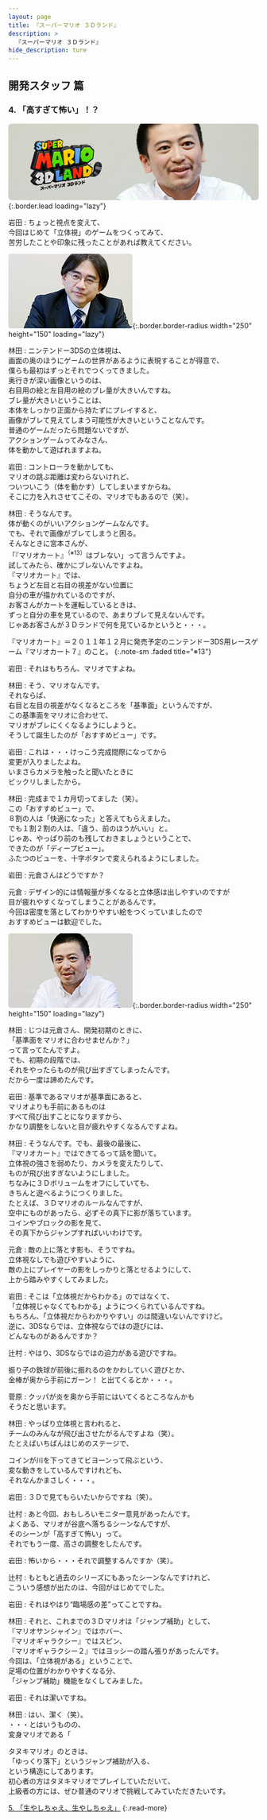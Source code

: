 ```yaml
---
layout: page
title: 『スーパーマリオ ３Ｄランド』
description: >
  『スーパーマリオ ３Ｄランド』
hide_description: ture
---
```


## 開発スタッフ 篇

### 4. 「高すぎて怖い」！？

![](/interviews/jp/3ds/arej/vol1/img/mainvisual4.jpg){:.border.lead loading="lazy"}

岩田
: ちょっと視点を変えて、<br>今回はじめて「立体視」のゲームをつくってみて、<br>苦労したことや印象に残ったことがあれば教えてください。

![](/interviews/jp/3ds/arej/vol1/img/photo12.jpg){:.border.border-radius width="250" height="150"  loading="lazy"}

林田
: ニンテンドー3DSの立体視は、<br>画面の奥のほうにゲームの世界があるように表現することが得意で、<br>僕らも最初はずっとそれでつくってきました。<br>奥行きが深い画像というのは、<br>右目用の絵と左目用の絵のブレ量が大きいんですね。<br>ブレ量が大きいということは、<br>本体をしっかり正面から持たずにプレイすると、<br>画像がブレて見えてしまう可能性が大きいということなんです。<br>普通のゲームだったら問題ないですが、<br>アクションゲームってみなさん、<br>体を動かして遊ばれますよね。

岩田
: コントローラを動かしても、<br>マリオの跳ぶ距離は変わらないけれど、<br>ついついこう（体を動かす）してしまいますからね。<br>そこに力を入れさせてこその、マリオでもあるので（笑）。

林田
: そうなんです。<br>体が動くのがいいアクションゲームなんです。<br>でも、それで画像がブレてしまうと困る。<br>そんなときに宮本さんが、<br>「『マリオカート』<sup>（※13）</sup>はブレない」って言うんですよ。<br>試してみたら、確かにブレないんですよね。<br>『マリオカート』では、<br>ちょうど左目と右目の視差がない位置に<br>自分の車が描かれているのですが、<br>お客さんがカートを運転しているときは、<br>ずっと自分の車を見ているので、あまりブレて見えないんです。<br>じゃあお客さんが３Ｄランドで何を見ているかというと・・・。


『マリオカート』＝２０１１年１２月に発売予定のニンテンドー3DS用レースゲーム『マリオカート７』のこと。
{:.note-sm .faded title="※13"}

岩田
: それはもちろん、マリオですよね。

林田
: そう、マリオなんです。<br>それならば、<br>右目と左目の視差がなくなるところを「基準面」というんですが、<br>この基準面をマリオに合わせて、<br>マリオがブレにくくなるようにしようと。<br>そうして誕生したのが「おすすめビュー」です。

岩田
: これは・・・けっこう完成間際になってから<br>変更が入りましたよね。<br>いまさらカメラを触ったと聞いたときに<br>ビックリしましたから。

林田
: 完成まで１カ月切ってました（笑）。<br>この「おすすめビュー」で、<br>８割の人は「快適になった」と答えてもらえました。<br>でも１割２割の人は、「違う、前のほうがいい」と。<br>じゃあ、やっぱり前のも残しておきましょうということで、<br>できたのが「ディープビュー」。<br>ふたつのビューを、十字ボタンで変えられるようにしました。

岩田
: 元倉さんはどうですか？

元倉
: デザイン的には情報量が多くなると立体感は出しやすいのですが<br>目が疲れやすくなってしまうことがあるんです。<br>今回は密度を落としてわかりやすい絵をつくっていましたので<br>おすすめビューは歓迎でした。

![](/interviews/jp/3ds/arej/vol1/img/photo13.jpg){:.border.border-radius width="250" height="150"  loading="lazy"}

林田
: じつは元倉さん、開発初期のときに、<br>「基準面をマリオに合わせませんか？」<br>って言ってたんですよ。<br>でも、初期の段階では、<br>それをやったらものが飛び出すぎてしまったんです。<br>だから一度は諦めたんです。

岩田
: 基準であるマリオが基準面にあると、<br>マリオよりも手前にあるものは<br>すべて飛び出すことになりますから、<br>かなり調整をしないと目が疲れやすくなるんですよね。

林田
: そうなんです。でも、最後の最後に、<br>『マリオカート』ではできてるって話を聞いて。<br>立体視の強さを弱めたり、カメラを変えたりして、<br>ものが飛び出すぎないようにしました。<br>ちなみに３Ｄボリュームをオフにしていても、<br>きちんと遊べるようにつくりました。<br>たとえば、３Ｄマリオのルールなんですが、<br>空中にものがあったら、必ずその真下に影が落ちています。<br>コインやブロックの影を見て、<br>その真下からジャンプすればいいわけです。

元倉
: 敵の上に落とす影も、そうですね。<br>立体視なしでも遊びやすいように、<br>敵の上にプレイヤーの影をしっかりと落とせるようにして、<br>上から踏みやすくしてみました。

岩田
: そこは「立体視だからわかる」のではなくて、<br>「立体視じゃなくてもわかる」ようにつくられているんですね。<br>もちろん、「立体視だからわかりやすい」のは間違いないんですけど。<br>逆に、3DSならでは、立体視ならではの遊びには、<br>どんなものがあるんですか？

辻村
: やはり、3DSならではの迫力がある遊びですね。<br>

振り子の鉄球が前後に振れるのをかわしていく遊びとか、<br>金棒が奥から手前にガーン！ と出てくるとか・・・。

菅原
: クッパが炎を奥から手前にはいてくるところなんかも<br>そうだと思います。

林田
: やっぱり立体視と言われると、<br>チームのみんなが飛び出させたがるんですよね（笑）。<br>たとえばいちばんはじめのステージで、<br>

コインが川を下ってきてビヨーンって飛ぶという、<br>変な動きをしているんですけれども、<br>それなんかまさしく・・・。

岩田
: ３Ｄで見てもらいたいからですね（笑）。

辻村
: あと今回、おもしろいモニター意見があったんです。<br>よくある、マリオが谷底へ落ちるシーンなんですが、<br>そのシーンが「高すぎて怖い」って。<br>それでもう一度、高さの調整をしたんです。

岩田
: 怖いから・・・それで調整するんですか（笑）。

辻村
: もともと過去のシリーズにもあったシーンなんですけれど、<br>こういう感想が出たのは、今回がはじめてでした。

岩田
: それはやはり“臨場感の差”ってことですね。

林田
: それと、これまでの３Ｄマリオは「ジャンプ補助」として、<br>『マリオサンシャイン』ではホバー、<br>『マリオギャラクシー』ではスピン、<br>『マリオギャラクシー２』ではヨッシーの踏ん張りがあったんです。<br>今回は、「立体視がある」ということで、<br>足場の位置がわかりやすくなる分、<br>「ジャンプ補助」機能をなくしてみました。

岩田
: それは潔いですね。

林田
: はい、潔く（笑）。<br>・・・とはいうものの、<br>変身マリオである「



タヌキマリオ」のときは、<br>「ゆっくり落下」というジャンプ補助が入る、<br>という構造にしてあります。<br>初心者の方はタヌキマリオでプレイしていただいて、<br>上級者の方には、ぜひ普通のマリオで挑戦してみていただきたいです。



[5. 「生やしちゃえ、生やしちゃえ」](5.md)
{:.read-more}

